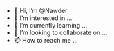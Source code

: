 - 👋 Hi, I’m @Nawder
- 👀 I’m interested in ...
- 🌱 I’m currently learning ...
- 💞️ I’m looking to collaborate on ...
- 📫 How to reach me ...

<!---
Nawder/Nawder is a ✨ special ✨ repository because its `README.md` (this file) appears on your GitHub profile.
You can click the Preview link to take a look at your changes.
--->
